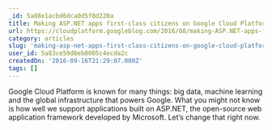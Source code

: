 ```yaml
---
_id: 5a88e1acbd6dca0d5f0d220a
title: Making ASP.NET apps first-class citizens on Google Cloud Platform
url: https://cloudplatform.googleblog.com/2016/08/making-ASP.NET-apps-first-class-citizens-on-Google-Cloud-Platform.html
category: articles
slug: 'making-asp-net-apps-first-class-citizens-on-google-cloud-platform'
user_id: 5a83ce59d6eb0005c4ecda2c
createdOn: '2016-09-16T21:29:07.000Z'
tags: []
---
```


Google Cloud Platform is known for many things: big data, machine learning and the global infrastructure that powers Google. What you might not know is how well we support applications built on ASP.NET, the open-source web application framework developed by Microsoft. Let’s change that right now.
